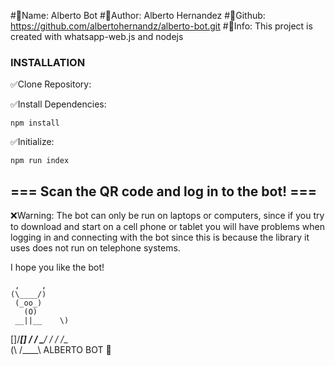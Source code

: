 #🔷Name: Alberto Bot
#🔷Author: Alberto Hernandez
#🔷Github: https://github.com/albertohernandz/alberto-bot.git
#🔷Info: This project is created with whatsapp-web.js and nodejs

### INSTALLATION
✅Clone Repository:


✅Install Dependencies:
```
npm install
```

✅Initialize:
```
npm run index
```
## === Scan the QR code and log in to the bot! ===

❌Warning: The bot can only be run on laptops or computers, since if you try to download and start on a cell phone or tablet you will have problems when logging
in and connecting with the bot since this is because the library it uses does not run on telephone systems.


I hope you like the bot!

     ,     ,
    (\____/)      
     (_oo_)
       (O)
     __||__    \)
  []/______\[] /
  / \______/ \/
 /    /__\
(\   /____\    ALBERTO BOT 🤖
